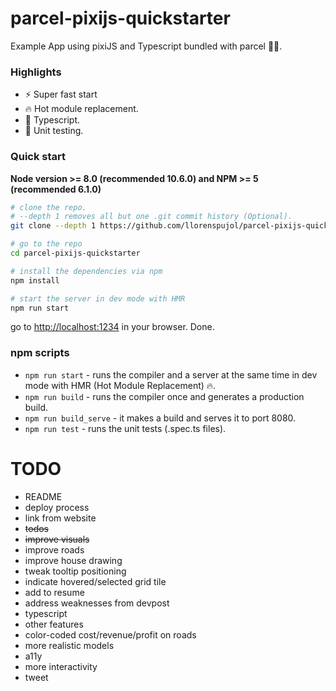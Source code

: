# parcel-pixijs-quickstarter
Example App using pixiJS and Typescript bundled with parcel 🚀🔥.

### Highlights
- ⚡️  Super fast start
- 🔥  Hot module replacement.
- 📝  Typescript.
- 👮  Unit testing.

### Quick start
**Node version >= 8.0 (recommended 10.6.0) and NPM >= 5 (recommended 6.1.0)**

```bash
# clone the repo.
# --depth 1 removes all but one .git commit history (Optional).
git clone --depth 1 https://github.com/llorenspujol/parcel-pixijs-quickstarter.git

# go to the repo
cd parcel-pixijs-quickstarter

# install the dependencies via npm
npm install

# start the server in dev mode with HMR
npm run start
```
go to [http://localhost:1234](http://localhost:1234) in your browser. Done.

### npm scripts

* `npm run start` - runs the compiler and a server at the same time in dev mode with HMR (Hot Module Replacement) 🔥.
* `npm run build` - runs the compiler once and generates a production build.
* `npm run build_serve` - it makes a build and serves it to port 8080.
* `npm run test` - runs the unit tests (.spec.ts files).

# TODO

* README
* deploy process
* link from website
* ~~todos~~
* ~~improve visuals~~
* improve roads
* improve house drawing
* tweak tooltip positioning
* indicate hovered/selected grid tile
* add to resume
* address weaknesses from devpost
* typescript
* other features
* color-coded cost/revenue/profit on roads
* more realistic models
* a11y
* more interactivity
* tweet
